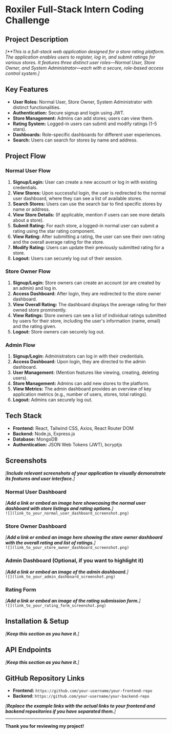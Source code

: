 # Roxiler Full-Stack Intern Coding Challenge

## Project Description

_[**This is a full-stack web application designed for a store rating platform. The application enables users to register, log in, and submit ratings for various stores. It features three distinct user roles—Normal User, Store Owner, and System Administrator—each with a secure, role-based access control system.]_

## Key Features

* **User Roles:** Normal User, Store Owner, System Administrator with distinct functionalities.
* **Authentication:** Secure signup and login using JWT.
* **Store Management:** Admins can add stores; users can view them.
* **Rating System:** Logged-in users can submit and modify ratings (1-5 stars).
* **Dashboards:** Role-specific dashboards for different user experiences.
* **Search:** Users can search for stores by name and address.

## Project Flow



### Normal User Flow
1.  **Signup/Login:** User can create a new account or log in with existing credentials.
2.  **View Stores:** Upon successful login, the user is redirected to the normal user dashboard, where they can see a list of available stores.
3.  **Search Stores:** Users can use the search bar to find specific stores by name or address.
4.  **View Store Details:** (If applicable, mention if users can see more details about a store).
5.  **Submit Rating:** For each store, a logged-in normal user can submit a rating using the star rating component.
6.  **View Rating:** After submitting a rating, the user can see their own rating and the overall average rating for the store.
7.  **Modify Rating:** Users can update their previously submitted rating for a store.
8.  **Logout:** Users can securely log out of their session.

### Store Owner Flow
1.  **Signup/Login:** Store owners can create an account (or are created by an admin) and log in.
2.  **Access Dashboard:** After login, they are redirected to the store owner dashboard.
3.  **View Overall Rating:** The dashboard displays the average rating for their owned store prominently.
4.  **View Ratings:** Store owners can see a list of individual ratings submitted by users for their store, including the user's information (name, email) and the rating given.
5.  **Logout:** Store owners can securely log out.

### Admin Flow
1.  **Signup/Login:** Administrators can log in with their credentials.
2.  **Access Dashboard:** Upon login, they are directed to the admin dashboard.
3.  **User Management:** (Mention features like viewing, creating, deleting users).
4.  **Store Management:** Admins can add new stores to the platform.
5.  **View Metrics:** The admin dashboard provides an overview of key application metrics (e.g., number of users, stores, total ratings).
6.  **Logout:** Admins can securely log out.

## Tech Stack

* **Frontend:** React, Tailwind CSS, Axios, React Router DOM
* **Backend:** Node.js, Express.js
* **Database:** MongoDB
* **Authentication:** JSON Web Tokens (JWT), bcryptjs

## Screenshots

_[**Include relevant screenshots of your application to visually demonstrate its features and user interface.**]_

### Normal User Dashboard
_[**Add a link or embed an image here showcasing the normal user dashboard with store listings and rating options.**]_
<br>
`![](link_to_your_normal_user_dashboard_screenshot.png)`
<br>

### Store Owner Dashboard
_[**Add a link or embed an image here showing the store owner dashboard with the overall rating and list of ratings.**]_
<br>
`![](link_to_your_store_owner_dashboard_screenshot.png)`
<br>

### Admin Dashboard (Optional, if you want to highlight it)
_[**Add a link or embed an image of the admin dashboard.**]_
<br>
`![](link_to_your_admin_dashboard_screenshot.png)`
<br>

### Rating Form
_[**Add a link or embed an image of the rating submission form.**]_
<br>
`![](link_to_your_rating_form_screenshot.png)`
<br>

## Installation & Setup

_[**Keep this section as you have it.**]_

## API Endpoints

_[**Keep this section as you have it.**]_

## GitHub Repository Links

* **Frontend:** `https://github.com/your-username/your-frontend-repo`
* **Backend:** `https://github.com/your-username/your-backend-repo`

_[**Replace the example links with the actual links to your frontend and backend repositories if you have separated them.**]_

---

**Thank you for reviewing my project!**
